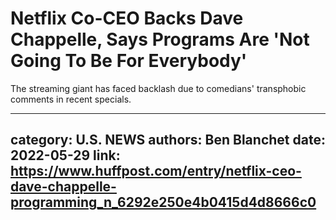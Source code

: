 # Netflix Co-CEO Backs Dave Chappelle, Says Programs Are 'Not Going To Be For Everybody'

The streaming giant has faced backlash due to comedians' transphobic comments in recent specials.

---
category: U.S. NEWS
authors: Ben Blanchet
date: 2022-05-29
link: https://www.huffpost.com/entry/netflix-ceo-dave-chappelle-programming_n_6292e250e4b0415d4d8666c0
---
